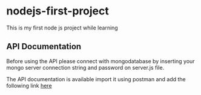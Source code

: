 # nodejs-first-project

This is my first node js project while learning

## API Documentation

Before using the API please connect with mongodatabase by inserting your mongo server connection string and password on server.js file.

The API documentation is available import it using postman and add the following link
[here](https://api.postman.com/collections/37127035-b78805e9-7d4a-4a44-917a-ec2b5e22c3e3?access_key=PMAT-01J52SWRZQJ1PEDSTHQKANDC3T)

